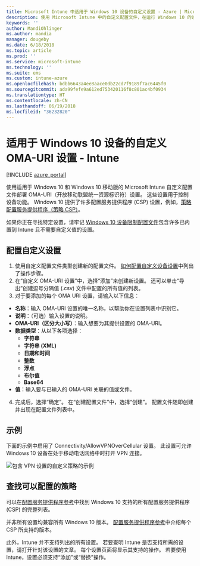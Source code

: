 ```yaml
---
title: Microsoft Intune 中适用于 Windows 10 设备的自定义设置 - Azure | Microsoft Docs
description: 使用 Microsoft Intune 中的自定义配置文件，在运行 Windows 10 的设备上配置 OMA-URI 自定义设置。
keywords: ''
author: MandiOhlinger
ms.author: mandia
manager: dougeby
ms.date: 6/18/2018
ms.topic: article
ms.prod: ''
ms.service: microsoft-intune
ms.technology: ''
ms.suite: ems
ms.custom: intune-azure
ms.openlocfilehash: bdbb6643a4ee8aace0db22cd7f9189f7ac6445f0
ms.sourcegitcommit: ada99fefe9a612ed753420116f8c801ac4bf0934
ms.translationtype: HT
ms.contentlocale: zh-CN
ms.lasthandoff: 06/19/2018
ms.locfileid: "36232820"
---
```

# <a name="custom-oma-uri-settings-for-windows-10-devices---intune"></a>适用于 Windows 10 设备的自定义 OMA-URI 设置 - Intune

[!INCLUDE [azure_portal](./includes/azure_portal.md)]

使用适用于 Windows 10 和 Windows 10 移动版的 Microsoft Intune 自定义配置文件部署 OMA-URI（开放移动联盟统一资源标识符）设置。 这些设置用于控制设备功能。 Windows 10 提供了许多配置服务提供程序 (CSP) 设置，例如，[策略配置服务提供程序（策略 CSP）](https://technet.microsoft.com/itpro/windows/manage/how-it-pros-can-use-configuration-service-providers)。

如果你正在寻找特定设置，请牢记 [Windows 10 设备限制配置文件](device-restrictions-windows-10.md)包含许多已内置到 Intune 且不需要自定义值的设置。

## <a name="configure-custom-settings"></a>配置自定义设置

1. 使用自定义配置文件类型创建新的配置文件。 [如何配置自定义设备设置](custom-settings-configure.md)中列出了操作步骤。
2. 在“自定义 OMA-URI 设置”中，选择“添加”来创建新设置。 还可以单击“导出”创建逗号分隔值 (.csv) 文件中配置的所有值的列表。
3. 对于要添加的每个 OMA URI 设置，请输入以下信息：

- **名称**：输入 OMA-URI 设置的唯一名称，以帮助你在设置列表中识别它。
- **说明**：（可选）输入设置的说明。
- **OMA-URI（区分大小写）**：输入想要为其提供设置的 OMA-URI。
- **数据类型**：从以下各项选择：
  - **字符串**
  - **字符串 (XML)**
  - **日期和时间**
  - **整数**
  - **浮点**
  - **布尔值**
  - **Base64**
- **值**：输入要与已输入的 OMA-URI 关联的值或文件。

4. 完成后，选择“确定”。 在“创建配置文件”中，选择“创建”。 配置文件随即创建并出现在配置文件列表中。

## <a name="example"></a>示例
下面的示例中启用了 Connectivity/AllowVPNOverCellular 设置。 此设置可允许 Windows 10 设备在处于移动电话网络中时打开 VPN 连接。

![包含 VPN 设置的自定义策略的示例](./media/custom-policy-example.png)

## <a name="find-the-policies-you-can-configure"></a>查找可以配置的策略

可以在[配置服务提供程序参考](https://msdn.microsoft.com/windows/hardware/commercialize/customize/mdm/configuration-service-provider-reference)中找到 Windows 10 支持的所有配置服务提供程序 (CSP) 的完整列表。

并非所有设置均兼容所有 Windows 10 版本。 [配置服务提供程序参考](https://msdn.microsoft.com/windows/hardware/commercialize/customize/mdm/configuration-service-provider-reference)中介绍每个 CSP 所支持的版本。

此外，Intune 并不支持列出的所有设置。 若要查明 Intune 是否支持所需的设置，请打开针对该设置的文章。 每个设置页面将显示其支持的操作。 若要使用 Intune，设置必须支持“添加”或“替换”操作。
